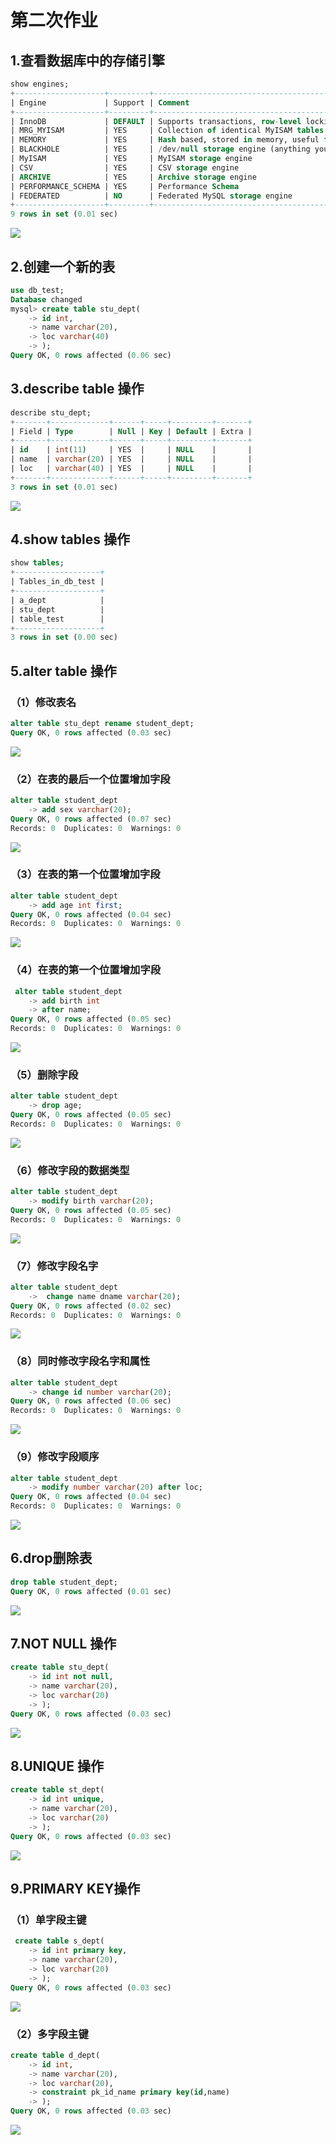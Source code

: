 # 第二次作业
## 1.查看数据库中的存储引擎

```sql
show engines;
+--------------------+---------+----------------------------------------------------------------+--------------+------+------------+
| Engine             | Support | Comment                                                        | Transactions | XA   | Savepoints |
+--------------------+---------+----------------------------------------------------------------+--------------+------+------------+
| InnoDB             | DEFAULT | Supports transactions, row-level locking, and foreign keys     | YES          | YES  | YES        |
| MRG_MYISAM         | YES     | Collection of identical MyISAM tables                          | NO           | NO   | NO         |
| MEMORY             | YES     | Hash based, stored in memory, useful for temporary tables      | NO           | NO   | NO         |
| BLACKHOLE          | YES     | /dev/null storage engine (anything you write to it disappears) | NO           | NO   | NO         |
| MyISAM             | YES     | MyISAM storage engine                                          | NO           | NO   | NO         |
| CSV                | YES     | CSV storage engine                                             | NO           | NO   | NO         |
| ARCHIVE            | YES     | Archive storage engine                                         | NO           | NO   | NO         |
| PERFORMANCE_SCHEMA | YES     | Performance Schema                                             | NO           | NO   | NO         |
| FEDERATED          | NO      | Federated MySQL storage engine                                 | NULL         | NULL | NULL       |
+--------------------+---------+----------------------------------------------------------------+--------------+------+------------+
9 rows in set (0.01 sec)
```
![](https://github.com/JINxin-0505/homework/blob/master/picture/m3.png)

## 2.创建一个新的表

```sql
use db_test;
Database changed
mysql> create table stu_dept(
    -> id int,
    -> name varchar(20),
    -> loc varchar(40)
    -> );
Query OK, 0 rows affected (0.06 sec)
```

## 3.describe table 操作
 
```sql
describe stu_dept;
+-------+-------------+------+-----+---------+-------+
| Field | Type        | Null | Key | Default | Extra |
+-------+-------------+------+-----+---------+-------+
| id    | int(11)     | YES  |     | NULL    |       |
| name  | varchar(20) | YES  |     | NULL    |       |
| loc   | varchar(40) | YES  |     | NULL    |       |
+-------+-------------+------+-----+---------+-------+
3 rows in set (0.01 sec)
```
![](https://github.com/JINxin-0505/homework/blob/master/picture/m4.png)

## 4.show tables 操作

```sql
show tables;
+-------------------+
| Tables_in_db_test |
+-------------------+
| a_dept            |
| stu_dept          |
| table_test        |
+-------------------+
3 rows in set (0.00 sec)
```
## 5.alter table 操作
### （1）修改表名

```sql
alter table stu_dept rename student_dept;
Query OK, 0 rows affected (0.03 sec)
```
![](https://github.com/JINxin-0505/homework/blob/master/picture/m5.png)

### （2）在表的最后一个位置增加字段

```sql
alter table student_dept
    -> add sex varchar(20);
Query OK, 0 rows affected (0.07 sec)
Records: 0  Duplicates: 0  Warnings: 0
```
![](https://github.com/JINxin-0505/homework/blob/master/picture/m6.png)

### （3）在表的第一个位置增加字段

```sql
alter table student_dept
    -> add age int first;
Query OK, 0 rows affected (0.04 sec)
Records: 0  Duplicates: 0  Warnings: 0
```
![](https://github.com/JINxin-0505/homework/blob/master/picture/m7.png)

### （4）在表的第一个位置增加字段

```sql
 alter table student_dept
    -> add birth int
    -> after name;
Query OK, 0 rows affected (0.05 sec)
Records: 0  Duplicates: 0  Warnings: 0
```
![](https://github.com/JINxin-0505/homework/blob/master/picture/m8.png)

### （5）删除字段

```sql
alter table student_dept
    -> drop age;
Query OK, 0 rows affected (0.05 sec)
Records: 0  Duplicates: 0  Warnings: 0
```
![](https://github.com/JINxin-0505/homework/blob/master/picture/m9.png)

### （6）修改字段的数据类型

```sql
alter table student_dept
    -> modify birth varchar(20);
Query OK, 0 rows affected (0.05 sec)
Records: 0  Duplicates: 0  Warnings: 0
```
![](https://github.com/JINxin-0505/homework/blob/master/picture/m10.png)

### （7）修改字段名字

```sql
alter table student_dept
    ->  change name dname varchar(20);
Query OK, 0 rows affected (0.02 sec)
Records: 0  Duplicates: 0  Warnings: 0
```
![](https://github.com/JINxin-0505/homework/blob/master/picture/m11.png)

### （8）同时修改字段名字和属性

```sql
alter table student_dept
    -> change id number varchar(20);
Query OK, 0 rows affected (0.06 sec)
Records: 0  Duplicates: 0  Warnings: 0
```
![](https://github.com/JINxin-0505/homework/blob/master/picture/m12.png)

### （9）修改字段顺序

```sql
alter table student_dept
    -> modify number varchar(20) after loc;
Query OK, 0 rows affected (0.04 sec)
Records: 0  Duplicates: 0  Warnings: 0
```
![](https://github.com/JINxin-0505/homework/blob/master/picture/m13.png)

## 6.drop删除表

```sql
drop table student_dept;
Query OK, 0 rows affected (0.01 sec)
```
![](https://github.com/JINxin-0505/homework/blob/master/picture/m14.png)

## 7.NOT NULL 操作
 
```sql
create table stu_dept(
    -> id int not null,
    -> name varchar(20),
    -> loc varchar(20)
    -> );
Query OK, 0 rows affected (0.03 sec)
```
![](https://github.com/JINxin-0505/homework/blob/master/picture/m15.png)

## 8.UNIQUE 操作

```sql
create table st_dept(
    -> id int unique,
    -> name varchar(20),
    -> loc varchar(20)
    -> );
Query OK, 0 rows affected (0.03 sec)
```
![](https://github.com/JINxin-0505/homework/blob/master/picture/m16.png)

## 9.PRIMARY KEY操作
### （1）单字段主键

```sql
 create table s_dept(
    -> id int primary key,
    -> name varchar(20),
    -> loc varchar(20)
    -> );
Query OK, 0 rows affected (0.03 sec)
```
![](https://github.com/JINxin-0505/homework/blob/master/picture/m17.png)

### （2）多字段主键

```sql
create table d_dept(
    -> id int,
    -> name varchar(20),
    -> loc varchar(20),
    -> constraint pk_id_name primary key(id,name)
    -> );
Query OK, 0 rows affected (0.03 sec)
```
![](https://github.com/JINxin-0505/homework/blob/master/picture/m18.png)
